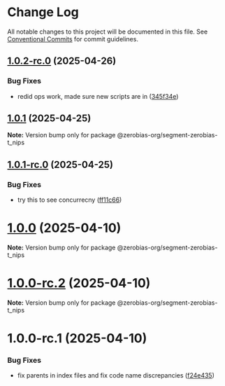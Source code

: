 # Change Log

All notable changes to this project will be documented in this file.
See [Conventional Commits](https://conventionalcommits.org) for commit guidelines.

## [1.0.2-rc.0](https://github.com/zerobias-org/segment/compare/@zerobias-org/segment-zerobias-t_nips@1.0.1...@zerobias-org/segment-zerobias-t_nips@1.0.2-rc.0) (2025-04-26)


### Bug Fixes

* redid ops work, made sure new scripts are in ([345f34e](https://github.com/zerobias-org/segment/commit/345f34ec926029dc141943b3e321676adb4a2888))





## [1.0.1](https://github.com/zerobias-org/segment/compare/@zerobias-org/segment-zerobias-t_nips@1.0.1-rc.0...@zerobias-org/segment-zerobias-t_nips@1.0.1) (2025-04-25)

**Note:** Version bump only for package @zerobias-org/segment-zerobias-t_nips





## [1.0.1-rc.0](https://github.com/zerobias-org/segment/compare/@zerobias-org/segment-zerobias-t_nips@1.0.0...@zerobias-org/segment-zerobias-t_nips@1.0.1-rc.0) (2025-04-25)


### Bug Fixes

* try this to see concurrecny ([ff11c66](https://github.com/zerobias-org/segment/commit/ff11c66d67cb9f185098fd640d4139178d29ae22))





# [1.0.0](https://github.com/zerobias-org/segment/compare/@zerobias-org/segment-zerobias-t_nips@1.0.0-rc.2...@zerobias-org/segment-zerobias-t_nips@1.0.0) (2025-04-10)

**Note:** Version bump only for package @zerobias-org/segment-zerobias-t_nips





# [1.0.0-rc.2](https://github.com/zerobias-org/segment/compare/@zerobias-org/segment-zerobias-t_nips@1.0.0-rc.1...@zerobias-org/segment-zerobias-t_nips@1.0.0-rc.2) (2025-04-10)

**Note:** Version bump only for package @zerobias-org/segment-zerobias-t_nips





# 1.0.0-rc.1 (2025-04-10)


### Bug Fixes

* fix parents in index files and fix code name discrepancies ([f24e435](https://github.com/zerobias-org/segment/commit/f24e4352453caaa05074cc6bb66ee8ed21a4f11d))

